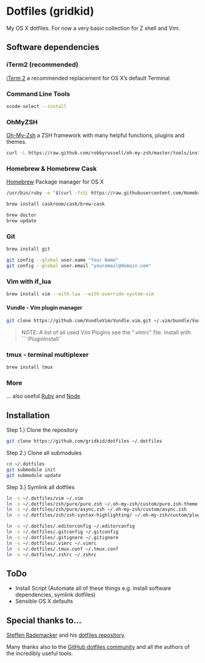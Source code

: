 # Dotfiles (gridkid)

My OS X dotfiles. For now a very basic collection for Z shell and Vim.


## Software dependencies

### iTerm2 (recommended)
[iTerm 2](https://www.iterm2.com/downloads.html) a recommended replacement for OS X’s default Terminal 

### Command Line Tools

```bash
xcode-select --install
```

### OhMyZSH

[Oh-My-Zsh](http://ohmyz.sh) a ZSH framework with many helpful functions, plugins and themes.

```bash
curl -L https://raw.github.com/robbyrussell/oh-my-zsh/master/tools/install.sh | sh
```

### Homebrew & Homebrew Cask

[Homebrew](http://brew.sh) Package manager for OS X

```bash
/usr/bin/ruby -e "$(curl -fsSL https://raw.githubusercontent.com/Homebrew/install/master/install)"

brew install caskroom/cask/brew-cask

brew doctor
brew update
```

### Git

```bash
brew install git

git config --global user.name "Your Name"
git config --global user.email "youremail@domain.com"
```

### Vim with if\_lua

```bash
brew install vim --with-lua --with-override-system-vim
```

#### Vundle - Vim plugin manager
```bash
git clone https://github.com/VundleVim/Vundle.vim.git ~/.vim/bundle/Vundle.vim
```

> NOTE: A list of all used Vim Plugins see the ".vimrc" file. 
> Install with ```:PluginInstall``

### tmux - terminal multiplexer
```bash
brew install tmux
```

### More
... also useful [Ruby](https://www.ruby-lang.org/) and [Node](https://nodejs.org)


## Installation

Step 1.) Clone the repository

```bash
git clone https://github.com/gridkid/dotfiles ~/.dotfiles
```

Step 2.) Clone all submodules
```bash
cd ~/.dotfiles
git submodule init
git submodule update
```

Step 3.) Symlink all dotfiles
```bash
ln -s ~/.dotfiles/vim ~/.vim
ln -s ~/.dotfiles/zsh/pure/pure.zsh ~/.oh-my-zsh/custom/pure.zsh-theme
ln -s ~/.dotfiles/zsh/pure/async.zsh ~/.oh-my-zsh/custom/async.zsh
ln -s ~/.dotfiles/zsh/zsh-syntax-highlighting/ ~/.oh-my-zsh/custom/plugins

ln -s ~/.dotfiles/.editorconfig ~/.editorconfig
ln -s ~/.dotfiles/.gitconfig ~/.gitconfig
ln -s ~/.dotfiles/.gitignore ~/.gitignore
ln -s ~/.dotfiles/.vimrc ~/.vimrc
ln -s ~/.dotfiles/.tmux.conf ~/.tmux.conf
ln -s ~/.dotfiles/.zshrc ~/.zshrc
```


## ToDo
* Install Script (Automate all of these things e.g. install software dependencies, symlink dotfiles)
* Sensible OS X defaults


## Special thanks to…

[Steffen Rademacker](https://webgefrickel.de) and his [dotfiles repository](https://github.com/webgefrickel/dotfiles/).

Many thanks also to the [GitHub dotfiles community](http://dotfiles.github.io/) and all the authors of the incredibly useful tools.
